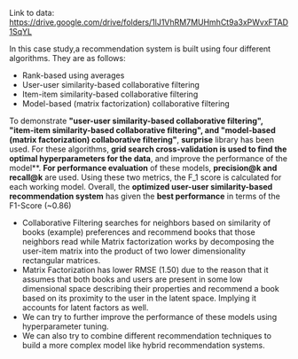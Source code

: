 Link to data: https://drive.google.com/drive/folders/1lJ1VhRM7MUHmhCt9a3xPWvxFTAD1SqYL

In this case study,a recommendation system is built using four different algorithms. They are as follows:
  - Rank-based using averages
  - User-user similarity-based collaborative filtering
  - Item-item similarity-based collaborative filtering
  - Model-based (matrix factorization) collaborative filtering

To demonstrate **"user-user similarity-based collaborative filtering", "item-item similarity-based collaborative filtering", and "model-based (matrix factorization) collaborative filtering"**, **surprise** library has been used. For these algorithms, **grid search cross-validation is used to find the optimal hyperparameters for the data**, and improve the performance of the model**.
**For performance evaluation** of these models, **precision@k and recall@k** are used. Using these two metrics, the F_1 score is calculated for each working model. 
Overall, the **optimized user-user similarity-based recommendation system** has given the **best performance** in terms of the F1-Score (~0.86)
- Collaborative Filtering searches for neighbors based on similarity of books (example) preferences and recommend books that those neighbors read while Matrix factorization works by decomposing the user-item matrix into the product of two lower dimensionality rectangular matrices.
- Matrix Factorization has lower RMSE (1.50) due to the reason that it assumes that both books and users are present in some low dimensional space describing their properties and recommend a book based on its proximity to the user in the latent space. Implying it accounts for latent factors as well.
- We can try to further improve the performance of these models using hyperparameter tuning. 
- We can also try to combine different recommendation techniques to build a more complex model like hybrid recommendation systems.

